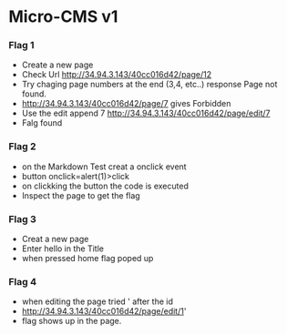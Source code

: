 # Micro-CMS v1
### Flag 1
* Create a new page
* Check Url http://34.94.3.143/40cc016d42/page/12  
* Try chaging page numbers at the end (3,4, etc..) response  Page not found.
* http://34.94.3.143/40cc016d42/page/7 gives Forbidden
* Use the edit append 7 http://34.94.3.143/40cc016d42/page/edit/7
* Falg found

### Flag 2
* on the Markdown Test creat a onclick event
* button onclick=alert(1)>click</button>
* on clickking the button the code is executed
* Inspect the page to get the flag

### Flag 3
* Creat a new page
* Enter hello<script>alert(1);</script> in the Title
* when pressed home flag poped up

### Flag 4
* when editing the page tried ' after the id
* http://34.94.3.143/40cc016d42/page/edit/1'
* flag shows up in the page.

